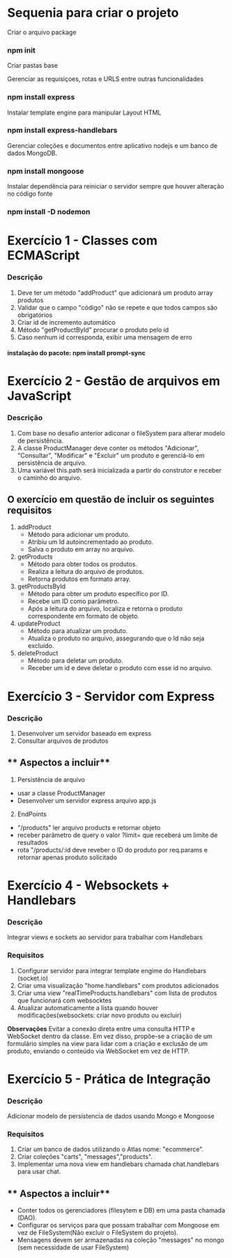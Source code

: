 # Sequenia para criar o projeto
Criar o arquivo package 
### npm init

Criar pastas base

Gerenciar as requisiçoes, rotas e URLS entre outras funcionalidades
### npm install express

Instalar template engine para manipular Layout HTML
### npm install  express-handlebars 

Gerenciar coleções  e documentos entre aplicativo nodejs e um banco de dados MongoDB.
### npm install mongoose

Instalar dependência para reiniciar o servidor sempre que houver alteração no código fonte
### npm install -D nodemon


# Exercício 1 - Classes com ECMAScript
### Descrição
1. Deve ter um método "addProduct" que adicionará um produto array produtos
2. Validar que o campo "código" não se repete e que todos campos são obrigatórios
3. Criar id de incremento automático
4. Método "getProductById" procurar o produto pelo id
5. Caso nenhum id corresponda, exibir uma mensagem de erro

#### **instalação do pacote: npm install prompt-sync**

# Exercício 2 - Gestão de arquivos em JavaScript
### Descrição
1.  Com base no desafio anterior adiconar o fileSystem para alterar modelo de persistência.
2. A classe ProductManager deve conter os métodos "Adicionar", "Consultar", "Modificar" e "Excluir" um produto e gerenciá-lo em persistência de arquivo.
3. Uma variável this.path será inicializada a partir do construtor e receber o caminho do arquivo.

## **O exercício em questão de incluir os seguintes requisitos**
1. addProduct
    - Método para adicionar um produto.
    - Atribiu um Id autoincrementado ao produto.
    - Salva o produto em array no arquivo.
2. getProducts
    - Método para obter todos os produtos.
    - Realiza a leitura do arquivo de produtos.
    - Retorna produtos em formato array.
3. getProductsById
    - Método para obter um produto específico por ID.
    - Recebe um ID como parâmetro.
    - Após a leitura do arquivo, localiza e retorna o produto correspondente em formato de objeto.  
4. updateProduct
    - Método para atualizar um produto.
    - Atualiza o produto no arquivo, assegurando que o Id não seja excluído.
5. deleteProduct 
    - Método para deletar um produto.
    - Receber um id e deve deletar o produto com esse id no arquivo.     

# Exercício 3 - Servidor com Express 
### Descrição
1. Desenvolver um servidor baseado em express
2. Consultar arquivos de produtos

## ** Aspectos a incluir**
1. Persistência de arquivo
- usar a classe ProductManager
- Desenvolver um servidor express arquivo app.js
2. EndPoints 
- "/products" ler arquivo products e retornar objeto
- receber parâmetro de query o valor ?limit= que receberá um limite de resultados
- rota "/products/:id deve reveber o ID do produto por req.params e retornar apenas produto solicitado

# Exercício 4 - Websockets + Handlebars
### Descrição 
Integrar views e sockets ao servidor para trabalhar com Handlebars
### Requisitos
1. Configurar servidor para integrar template engime do Handlebars (socket.io)
2. Criar uma visualização "home.handlebars" com produtos adicionados
3. Criar uma view "realTimeProducts.handlebars" com lista de produtos que funcionará com websocktes
4. Atualizar automaticamente a lista quando houver modificações(websockets: criar novo produto ou excluir)

 **Observações**
Evitar a conexão direta entre uma consulta HTTP e WebSocket dentro da classe. Em vez disso, propõe-se a criação de um formulário simples na view para lidar com a criação e exclusão de um produto, enviando o conteúdo via WebSocket em vez de HTTP.

# Exercício 5 - Prática de Integração

### Descrição 
Adicionar modelo de persistencia de dados usando Mongo e Mongoose
### Requisitos 
1. Criar um banco de dados utilizando  o Atlas nome: "ecommerce".
2. Criar coleções "carts", "messages","products".
3.  Implementar uma nova view em handlebars chamada chat.handlebars para usar chat.

## ** Aspectos a incluir**
- Conter todos os gerenciadores (filesytem e DB) em uma pasta chamada (DAO).
- Configurar os serviços para que possam trabalhar com Mongoose em vez de FileSystem(Não excluir o FileSystem do projeto).
- Mensagens devem ser armazenadas na coleção "messages" no mongo (sem necessidade de usar FileSystem)